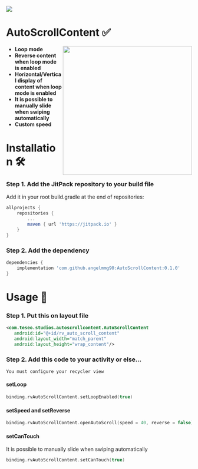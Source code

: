 [![](https://jitpack.io/v/angelmmg90/AutoScrollContent.svg)](https://jitpack.io/#angelmmg90/AutoScrollContent)

# AutoScrollContent ✅

<img  align="right" src="https://user-images.githubusercontent.com/24268167/150117040-a3657dfd-d637-4243-9321-35d0fbd6ba13.gif" width="350">

* **Loop mode**
* **Reverse content when loop mode is enabled**
* **Horizontal/Vertical display of content when loop mode is enabled**
* **It is possible to manually slide when swiping automatically**
* **Custom speed**
 
# Installation :hammer_and_wrench:

### Step 1. Add the JitPack repository to your build file 

Add it in your root build.gradle at the end of repositories:

```groovy
allprojects {
	repositories {
		...
		maven { url 'https://jitpack.io' }
	}
}
```

### Step 2. Add the dependency
  
```groovy
dependencies {
	implementation 'com.github.angelmmg90:AutoScrollContent:0.1.0'
}
```

# Usage :feet:

### Step 1. Put this on layout file

```xml
<com.teseo.studios.autoscrollcontent.AutoScrollContent
   android:id="@+id/rv_auto_scroll_content"
   android:layout_width="match_parent"
   android:layout_height="wrap_content"/>
```

### Step 2. Add this code to your activity or else...
  
```
You must configure your recycler view
```
  
#### setLoop
```kotlin
binding.rvAutoScrollContent.setLoopEnabled(true)
```

#### setSpeed and setReverse
```kotlin
binding.rvAutoScrollContent.openAutoScroll(speed = 40, reverse = false)
```
#### setCanTouch
It is possible to manually slide when swiping automatically
```kotlin
binding.rvAutoScrollContent.setCanTouch(true)
```


 
 
